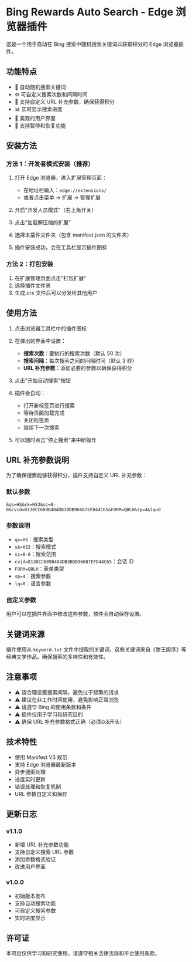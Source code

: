 # Bing Rewards Auto Search - Edge 浏览器插件

这是一个用于自动在 Bing 搜索中随机搜索关键词以获取积分的 Edge 浏览器插件。

## 功能特点

- 🎯 自动随机搜索关键词
- ⚙️ 可自定义搜索次数和间隔时间
- 🔗 支持自定义 URL 补充参数，确保获得积分
- 📊 实时显示搜索进度
- 🎨 美观的用户界面
- 🔄 支持暂停和恢复功能

## 安装方法

### 方法 1：开发者模式安装（推荐）

1. 打开 Edge 浏览器，进入扩展管理页面：

   - 在地址栏输入：`edge://extensions/`
   - 或者点击菜单 → 扩展 → 管理扩展

2. 开启"开发人员模式"（右上角开关）

3. 点击"加载解压缩的扩展"

4. 选择本插件文件夹（包含 manifest.json 的文件夹）

5. 插件安装成功，会在工具栏显示插件图标

### 方法 2：打包安装

1. 在扩展管理页面点击"打包扩展"
2. 选择插件文件夹
3. 生成.crx 文件后可以分发给其他用户

## 使用方法

1. 点击浏览器工具栏中的插件图标

2. 在弹出的界面中设置：

   - **搜索次数**：要执行的搜索次数（默认 50 次）
   - **搜索间隔**：每次搜索之间的间隔时间（默认 3 秒）
   - **URL 补充参数**：添加必要的参数以确保获得积分

3. 点击"开始自动搜索"按钮

4. 插件会自动：

   - 打开新标签页进行搜索
   - 等待页面加载完成
   - 关闭标签页
   - 继续下一次搜索

5. 可以随时点击"停止搜索"来中断操作

## URL 补充参数说明

为了确保搜索能够获得积分，插件支持自定义 URL 补充参数：

### 默认参数

```
&qs=HS&sk=HS3&sc=8-0&cvid=8130CC689B484DB3BDB96687EFD44C65&FORM=QBLH&sp=4&lq=0
```

### 参数说明

- `qs=HS`：搜索类型
- `sk=HS3`：搜索模式
- `sc=8-0`：搜索范围
- `cvid=8130CC689B484DB3BDB96687EFD44C65`：会话 ID
- `FORM=QBLH`：表单类型
- `sp=4`：搜索参数
- `lq=0`：语言参数

### 自定义参数

用户可以在插件界面中修改这些参数，插件会自动保存设置。

## 关键词来源

插件使用从 `keyword.txt` 文件中提取的关键词，这些关键词来自《滕王阁序》等经典文学作品，确保搜索的多样性和有效性。

## 注意事项

- ⚠️ 请合理设置搜索间隔，避免过于频繁的请求
- ⚠️ 建议在非工作时间使用，避免影响正常浏览
- ⚠️ 请遵守 Bing 的使用条款和条件
- ⚠️ 插件仅用于学习和研究目的
- ⚠️ 确保 URL 补充参数格式正确（必须以&开头）

## 技术特性

- 使用 Manifest V3 规范
- 支持 Edge 浏览器最新版本
- 异步搜索处理
- 进度实时更新
- 错误处理和恢复机制
- URL 参数自定义和保存

## 更新日志

### v1.1.0

- 新增 URL 补充参数功能
- 支持自定义搜索 URL 参数
- 添加参数格式验证
- 改进用户界面

### v1.0.0

- 初始版本发布
- 支持自动搜索功能
- 可自定义搜索参数
- 实时进度显示

## 许可证

本项目仅供学习和研究使用，请遵守相关法律法规和平台使用条款。
